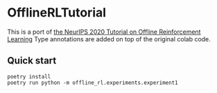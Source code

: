# OfflineRLTutorial

This is a port of [the NeurIPS 2020 Tutorial on Offline Reinforcement Learning](https://sites.google.com/view/offlinerltutorial-neurips2020/home)
Type annotations are added on top of the original colab code.

## Quick start

```terminal
poetry install
poetry run python -m offline_rl.experiments.experiment1
```
